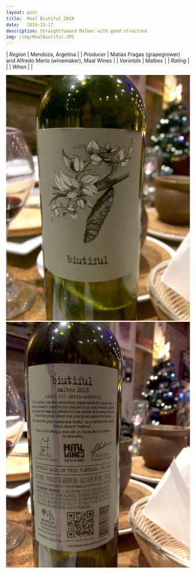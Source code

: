 ```yaml
---
layout: post
title:  Maal Biutiful 2018
date:   2019-12-17
description: Straightfoward Malbec with good structure
img: /img/MaalBiutiful.JPG
---
```


| *Region*     | Mendoza, Argetina  |
| *Producer* |  Matias Fragas (grapegrower) and Alfredo Merlo (winemaker), Maal Wines |
| *Varietals*  | Malbec             |
| *Rating*      |               |
| *When*       |              |

<div class="img_row">
  <img class="col two" src="/img/MaalBiutiful.JPG"/>
  <img class="col one" src="/img/MaalBiutiful-back.JPG"/>
</div>